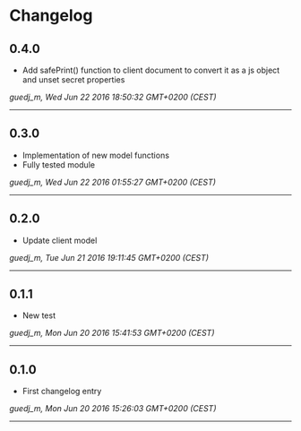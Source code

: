 # Changelog

## 0.4.0

* Add safePrint() function to client document to convert it as a js object and unset secret properties

*guedj_m, Wed Jun 22 2016 18:50:32 GMT+0200 (CEST)*

---
## 0.3.0

* Implementation of new model functions
* Fully tested module

*guedj_m, Wed Jun 22 2016 01:55:27 GMT+0200 (CEST)*

---
## 0.2.0

* Update client model

*guedj_m, Tue Jun 21 2016 19:11:45 GMT+0200 (CEST)*

---
## 0.1.1

* New test

*guedj_m, Mon Jun 20 2016 15:41:53 GMT+0200 (CEST)*

---
## 0.1.0

* First changelog entry

*guedj_m, Mon Jun 20 2016 15:26:03 GMT+0200 (CEST)*

---